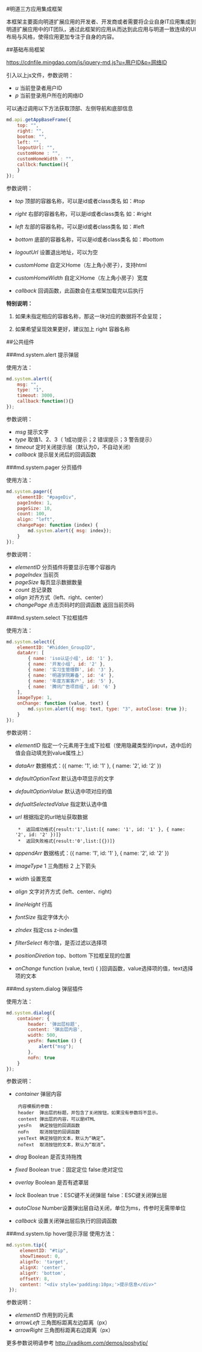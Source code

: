 #明道三方应用集成框架

本框架主要面向明道扩展应用的开发者、开发商或者需要将企业自身IT应用集成到明道扩展应用中的IT团队，通过此框架的应用从而达到此应用与明道一致连续的UI布局与风格，使得应用更加专注于自身的内容。

##基础布局框架

https://cdnfile.mingdao.com/js/jquery-md.js?u=用户ID&p=网络ID

引入以上js文件，参数说明：

*  *u* 当前登录者用户ID
*  *p* 当前登录用户所在的网络ID

可以通过调用以下方法获取顶部、左侧导航和底部信息

```javascript
md.api.getAppBaseFrame({
    top: "",
    right: "",
    bootom: "",
    left: "",
    logoutUrl: "",
    customHome : "",
    customHomeWidth : "",
    callbck:function(){
    }
});
```
参数说明：

*  *top*     顶部的容器名称，可以是id或者class类名  如：#top

*  *right*    右部的容器名称，可以是id或者class类名  如：#right

*  *left*     左部的容器名称，可以是id或者class类名  如：#left

*  *bottom*  底部的容器名称，可以是id或者class类名  如：#bottom

*  *logoutUrl* 设置退出地址，可以为空

*  *customHome* 自定义Home（左上角小房子），支持html

*  *customHomeWidth* 自定义Home（左上角小房子）宽度

*  *callback* 回调函数，此函数会在主框架加载完以后执行


**特别说明：**

1.  如果未指定相应的容器名称，那这一块对应的数据将不会呈现；

2.  如果希望呈现效果更好，建议加上 right 容器名称


##公共组件

###md.system.alert  提示弹层

使用方法：
```javascript
md.system.alert({ 	
    msg: "", 
    type: "1", 
    timeout: 3000,
    callback:function(){}
});
```
参数说明：

*  *msg*	提示文字
*  *type*	取值1、2、3（ 1成功提示；2 错误提示；3 警告提示）
*  *timeout*	定时关闭提示层（默认为0，不自动关闭）
*  *callback*	提示层关闭后的回调函数

###md.system.pager  分页插件

使用方法：
```javascript
md.system.pager({
    elementID: "#pageDiv",
    pageIndex: 1,
    pageSize: 10,
    count: 100,
    align: "left",
    changePage: function (index) {
        md.system.alert({ msg: index});
    }
});
```
参数说明：

*  *elementID*	分页插件将要显示在哪个容器内
*  *pageIndex*	当前页
*  *pageSize*	每页显示数据数量
*  *count*	总记录数
*  *align*	对齐方式（left、right、center）
*  *changePage*	点击页码时的回调函数 返回当前页码


###md.system.select   下拉框插件

使用方法：
```javascript
md.system.select({
    elementID: "#hidden_GroupID",
    dataArr: [
        { name: 'iso认证小组', id: '1' },
        { name: '开发小组', id: '2' },
        { name: '实习生管理群', id: '3' },
        { name: '明道学院筹备', id: '4' },
        { name: '年度方案客户', id: '5' },
        { name: '腾讯广告项目组', id: '6' }
    ],
    imageType: 1,
    onChange: function (value, text) {
        md.system.alert({ msg: text, type: "3", autoClose: true });
    }
});
```
参数说明：

*  *elementID*	指定一个元素用于生成下拉框（使用隐藏类型的input，选中后的值会自动填充到value属性上）
*  *dataArr*	数据格式：({ name: '1', id: '1' }, { name: '2', id: '2' })
*  *defaultOptionText*	默认选中项显示的文字
*  *defaultOptionValue*	默认选中项对应的值
*  *defualtSelectedValue*	指定默认选中值
*  *url*	根据指定的url地址获取数据

        *  返回成功格式{result:'1',list:[{ name: '1', id: '1' }, { name: '2', id: '2' })]} 
        *  返回失败格式{result:'0',list:[{})]} 
*  *appendArr*	数据格式：({ name: '1', id: '1' }, { name: '2', id: '2' })
*  *imageType*	1 三角图标  2 上下箭头
*  *width*	设置宽度
*  *align*	文字对齐方式 (left、center、right)
*  *lineHeight*	行高
*  *fontSize*	指定字体大小
*  *zIndex*	指定css z-index值
*  *filterSelect*	布尔值，是否过滤以选择项
*  *positionDiretion*	top、bottom 下拉框呈现的位置
*  *onChange*	function (value, text) { }回调函数，value选择项的值，text选择项的文本


###md.system.dialog  弹层插件

使用方法：
```javascript
md.system.dialog({
 	container: {
        header: '弹出层标题',
        content: '弹出层内容',
        width: 500,
        yesFn: function () {
            alert("msg");
        },
        noFn: true
    }
});
```
参数说明：
*  *container*   	弹层内容

        内容模板的参数：
        header  弹出层的标题，并包含了关闭按钮，如果没有参数将不显示。
        content 弹出层的内容，可以是HTML
        yesFn   确定按钮的回调函数
        noFn    取消按钮的回调函数
        yesText 确定按钮的文本，默认为“确定”。
        noText  取消按钮的文本，默认为“取消”。

*  *drag*	Boolean 是否支持拖拽
*  *fixed*	Boolean true：固定定位 false:绝对定位
*  *overlay*	Boolean 是否有遮罩层
*  *lock*		Boolean  true：ESC键不关闭弹层 false：ESC键关闭弹出层
*  *autoClose*	Number设置弹出层自动关闭，单位为ms，传参时无需带单位
*  *callback*	设置关闭弹出层后执行的回调函数



###md.system.tip  hover提示浮层
使用方法：
```javascript
md.system.tip({
     elementID: "#tip",
     showTimeout: 0,
     alignTo: 'target',
     alignX: 'center',
     alignY: 'bottom',
     offsetY: 8,
     content: "<div style='padding:10px;'>提示信息</div>"
 });
```
参数说明：

*  *elementID*   	作用到的元素
*  *arrowLeft*	三角图标距离左边距离（px）
*  *arrowRight*	三角图标距离右边距离（px）

更多参数说明请参考 http://vadikom.com/demos/poshytip/


  


